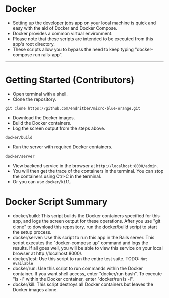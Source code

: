 # Docker

- Setting up the developer jobs app on your local machine is quick and easy with the aid of Docker and Docker Compose.
- Docker provides a common virtual environment.
- Please note that these scripts are intended to be executed from this app's root directory.
- These scripts allow you to bypass the need to keep typing "docker-compose run rails-app".

----

# Getting Started (Contributors)

- Open terminal with a shell.
- Clone the repository.

```
git clone https://github.com/endritber/micro-blue-orange.git
```

- Download the Docker images.
- Build the Docker containers.
- Log the screen output from the steps above.

```
docker/build
```

- Run the server with required Docker containers.

```
docker/server
```

- View backend service in the browser at `http://localhost:8000/admin`.
- You will then get the trace of the containers in the terminal. You can stop the containers using Ctrl-C in the terminal.
- Or you can use `docker/kill`.

# Docker Script Summary

* docker/build: This script builds the Docker containers specified for this app, and logs the screen output for these operations.  After you use "git clone" to download this repository, run the docker/build script to start the setup process.
* docker/server: Use this script to run this app in the Rails server.  This script executes the "docker-compose up" command and logs the results.  If all goes well, you will be able to view this service on your local browser at http://localhost:8000/.
* docker/test: Use this script to run the entire test suite. TODO: ` Not Available `
* docker/run: Use this script to run commands within the Docker container.  If you want shell access, enter "docker/run bash".  To execute "ls -l" within the Docker container, enter "docker/run ls -l".
* docker/kill: This script destroys all Docker containers but leaves the Docker images alone. 